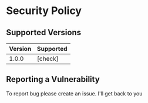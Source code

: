 # Security Policy

## Supported Versions
| Version | Supported          |
| ------- | ------------------ |
| 1.0.0   | [check]            |

## Reporting a Vulnerability

To report bug please create an issue. I'll get back to you

